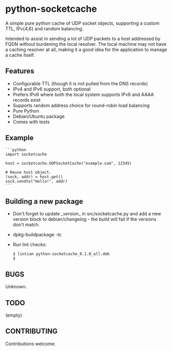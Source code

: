 python-socketcache
==================

A simple pure python cache of UDP socket objects, supporting a custom TTL, IPv{4,6} and random balancing.

Intended to assist in sending a lot of UDP packets to a host addressed by FQDN without burdening the local resolver. The local machine may not have a caching resolver at all, making it a good idea for the application to manage a cache itself.

Features
--------
* Configurable TTL (though it is not pulled from the DNS records)
* IPv4 and IPv6 support, both optional
* Prefers IPv6 where both the local system supports IPv6 and AAAA records exist
* Supports random address choice for round-robin load balancing
* Pure Python
* Debian/Ubuntu package
* Comes with tests

Example
-------
    ```python
    import socketcache

    host = socketcache.UDPSocketCache("example.com", 12345)

    # Reuse host object.
    (sock, addr) = host.get()
    sock.sendto("Hello!", addr)
    ```
Building a new package
----------------------
* Don't forget to update \__version__ in src/socketcache.py and add a new version block to debian/changelog - the build will fail if the versions don't match.
* dpkg-buildpackage -tc
* Run lint checks:

    ```
    $ lintian python-socketcache_0.1.0_all.deb
    $
    ```

BUGS
----
Unknown.

TODO
----
(empty)

CONTRIBUTING
------------
Contributions welcome.

